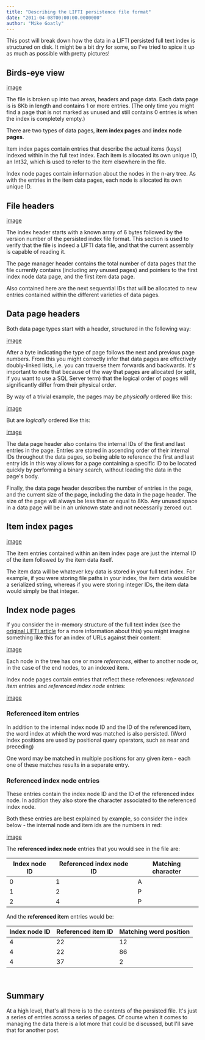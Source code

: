 ```yaml
---
title: "Describing the LIFTI persistence file format"
date: "2011-04-08T00:00:00.0000000"
author: "Mike Goatly"
---
```

This post will break down how the data in a LIFTI persisted full
text index is structured on disk\. It might be a bit dry for some\,
so I've tried to spice it up as much as possible with pretty
pictures\!

## Birds\-eye view

[image](/images/post/Windows-Live-Writer_Structure-of-the-LIFTI-page-data_C4E8_image_thumb.png)

The file is broken up into two areas\, headers and page data\.
Each data page is is 8Kb in length and contains 1 or more entries\.
\(The only time you might find a page that is not marked as unused
and still contains 0 entries is when the index is completely
empty\.\)

There are two types of data pages\, **item index
pages** and **index node pages**\.

Item index pages contain entries that describe the actual items
\(keys\) indexed within in the full text index\. Each item is
allocated its own unique ID\, an Int32\, which is used to refer to
the item elsewhere in the file\.

Index node pages contain information about the nodes in the
n\-ary tree\. As with the entries in the item data pages\, each node
is allocated its own unique ID\.

## File headers

[image](/images/post/Windows-Live-Writer_Structure-of-the-LIFTI-page-data_C4E8_image_thumb_1.png)

The index header starts with a known array of 6 bytes followed
by the version number of the persisted index file format\. This
section is used to verify that the file is indeed a LIFTI data
file\, and that the current assembly is capable of reading it\.

The page manager header contains the total number of data pages
that the file currently contains \(including any unused pages\) and
pointers to the first index node data page\, and the first item data
page\.

Also contained here are the next sequential IDs that will be
allocated to new entries contained within the different varieties
of data pages\.

## Data page headers

Both data page types start with a header\, structured in the
following way:

[image](/images/post/Windows-Live-Writer_Structure-of-the-LIFTI-page-data_C4E8_image_thumb_4.png)

After a byte indicating the type of page follows the next and
previous page numbers\. From this you might correctly infer that
data pages are effectively doubly\-linked lists\, i\.e\. you can
traverse them forwards and backwards\. It's important to note that
because of the way that pages are allocated \(or split\, if you want
to use a SQL Server term\) that the logical order of pages will
significantly differ from their physical order\.

By way of a trivial example\, the pages may be
*physically* ordered like this:

[image](/images/post/Windows-Live-Writer_Structure-of-the-LIFTI-page-data_C4E8_image_thumb_5.png)

But are *logically* ordered like this:

[image](/images/post/Windows-Live-Writer_Structure-of-the-LIFTI-page-data_C4E8_image_thumb_6.png)

The data page header also contains the internal IDs of the first
and last entries in the page\. Entries are stored in ascending order
of their internal IDs throughout the data pages\, so being able to
reference the first and last entry ids in this way allows for a
page containing a specific ID to be located quickly by performing a
binary search\, without loading the data in the page's body\.

Finally\, the data page header describes the number of entries in
the page\, and the current size of the page\, including the data in
the page header\. The size of the page will always be less than or
equal to 8Kb\. Any unused space in a data page will be in an unknown
state and not necessarily zeroed out\.

## Item index pages

[image](/images/post/Windows-Live-Writer_Structure-of-the-LIFTI-page-data_C4E8_image_thumb_2.png)

The item entries contained within an item index page are just
the internal ID of the item followed by the item data itself\.

The item data will be whatever key data is stored in your full
text index\. For example\, if you were storing file paths in your
index\, the item data would be a serialized string\, whereas if you
were storing integer IDs\, the item data would simply be that
integer\.

## Index node pages

If you consider the in\-memory structure of the full text index
\(see the [original LIFTI article](/2010/11/18/lifti-searching-pascal-cased-words.aspx) for a more information
about this\) you might imagine something like this for an index of
URLs against their content:

[image](/images/post/Windows-Live-Writer_Structure-of-the-LIFTI-page-data_C4E8_image_thumb_10.png)

Each node in the tree has one or more *references*\,
either to another node or\, in the case of the end nodes\, to an
indexed item\.

Index node pages contain entries that reflect these references:
*referenced item* entries and *referenced index node*
entries:

[image](/images/post/Windows-Live-Writer_Structure-of-the-LIFTI-page-data_C4E8_image_thumb_3.png)

### Referenced item entries

In addition to the internal index node ID and the ID of the
referenced item\, the word index at which the word was matched is
also persisted\. \(Word index positions are used by positional query
operators\, such as near and preceding\)

One word may be matched in multiple positions for any given item
\- each one of these matches results in a separate entry\.

### Referenced index node entries

These entries contain the index node ID and the ID of the
referenced index node\. In addition they also store the character
associated to the referenced index node\.

Both these entries are best explained by example\, so consider
the index below \- the internal node and item ids are the numbers in
red:

[image](/images/post/Windows-Live-Writer_Structure-of-the-LIFTI-page-data_C4E8_image_thumb_11.png)

The **referenced index node** entries that you
would see in the file are:

|Index node ID|Referenced index node ID|Matching character|
|-|-|-|
|0|1|A|
|1|2|P|
|2|4|P|

And the **referenced item** entries would be:

|Index node ID|Referenced item ID|Matching word position|
|-|-|-|
|4|22|12|
|4|22|86|
|4|37|2|

 

## Summary

At a high level\, that's all there is to the contents of the
persisted file\. It's just a series of entries across a series of
pages\. Of course when it comes to managing the data there is a lot
more that could be discussed\, but I'll save that for another
post\.

